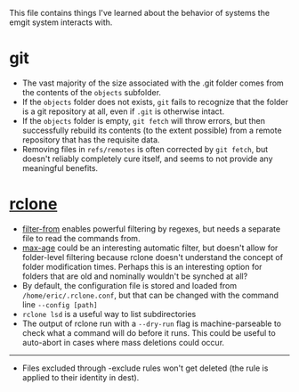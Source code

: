 This file contains things I've learned about the behavior of systems the emgit system interacts  with.

# git

- The vast majority of the size associated with the .git folder comes from the contents of the `objects` subfolder. 
- If the `objects` folder does not exists, `git` fails to recognize that the folder is a git repository at all, even if `.git` is otherwise intact.
- If the `objects` folder is empty, `git fetch` will throw errors, but then successfully rebuild its contents (to the extent possible) from a remote  repository that has the requisite data. 
- Removing files in `refs/remotes` is often corrected by `git fetch`, but doesn't reliably completely cure itself, and seems to not provide any meaningful benefits.



# [rclone](http://rclone.org/)

- [filter-from](http://rclone.org/filtering/#filter-from-read-filtering-patterns-from-a-file) enables powerful filtering by regexes, but needs a separate file to read the commands from.
- [max-age](http://rclone.org/filtering/#max-age-don-t-transfer-any-file-older-than-this) could be an interesting automatic filter, but doesn't allow for folder-level filtering because rclone doesn't understand  the concept of folder modification times. Perhaps this is an interesting option for folders that are old and nominally wouldn't be synched at all?
- By default, the configuration file is stored and loaded from `/home/eric/.rclone.conf`, but that can be changed with the command line `--config [path]`
- `rclone lsd` is a useful way to list subdirectories
- The output of rclone run with a `--dry-run` flag is machine-parseable to check what a command will do before it runs. This could be useful to auto-abort in cases where mass deletions could occur.

--------

- Files excluded through -exclude rules won't get deleted (the rule is applied to their identity in dest).














